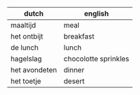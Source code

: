 | dutch         | english              |
|---------------|----------------------|
| maaltijd      | meal                 |
| het ontbijt   | breakfast            |
| de lunch      | lunch                |
| hagelslag     | chocolotte sprinkles |
| het avondeten | dinner               |
| het toetje    | desert               |